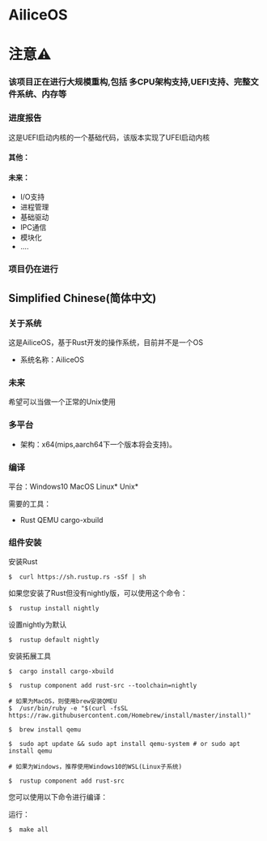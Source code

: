 # AiliceOS

# 注意⚠️

### 该项目正在进行大规模重构,包括 多CPU架构支持,UEFI支持、完整文件系统、内存等


### 进度报告
这是UEFI启动内核的一个基础代码，该版本实现了UFEI启动内核

#### 其他：
#### 未来：
* I/O支持
* 进程管理
* 基础驱动
* IPC通信
* 模块化
* ....

### 项目仍在进行

## Simplified Chinese(简体中文)

### 关于系统
这是AiliceOS，基于Rust开发的操作系统，目前并不是一个OS

* 系统名称：AiliceOS

### 未来
希望可以当做一个正常的Unix使用

### 多平台
* 架构：x64(mips,aarch64下一个版本将会支持)。

### 编译
平台：Windows10 MacOS Linux* Unix*

需要的工具：
* Rust QEMU cargo-xbuild


### 组件安装
安装Rust
```
$  curl https://sh.rustup.rs -sSf | sh
```
如果您安装了Rust但没有nightly版，可以使用这个命令：
```
$  rustup install nightly
```
设置nightly为默认

```
$  rustup default nightly
```

安装拓展工具
```
$  cargo install cargo-xbuild

$  rustup component add rust-src --toolchain=nightly

# 如果为MacOS，则使用brew安装QMEU
$  /usr/bin/ruby -e "$(curl -fsSL https://raw.githubusercontent.com/Homebrew/install/master/install)"

$  brew install qemu

$  sudo apt update && sudo apt install qemu-system # or sudo apt install qemu

# 如果为Windows，推荐使用Windows10的WSL(Linux子系统)

$  rustup component add rust-src
```

您可以使用以下命令进行编译：

运行：

```
$  make all
```
